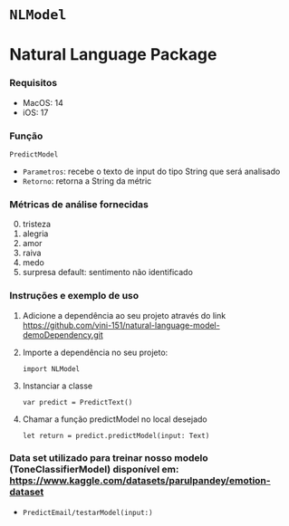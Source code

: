 # ``NLModel``

# Natural Language Package 

### Requisitos
- MacOS: 14 
- iOS: 17

### Função

`PredictModel`
- `Parametros`: recebe o texto de input do tipo String que será analisado
- `Retorno`: retorna a String da métric

### Métricas de análise fornecidas

0. tristeza
1. alegria
2. amor
3. raiva
4. medo
5. surpresa 
default: sentimento não identificado

### Instruções e exemplo de uso 
1. Adicione a dependência ao seu projeto através do link 
	https://github.com/vini-151/natural-language-model-demoDependency.git
	
2. Importe a dependência no seu projeto: 
	
	```
	import NLModel
	```

3. Instanciar a classe

	```
	var predict = PredictText()
	```

4. Chamar a função predictModel no local desejado

	```
	let return = predict.predictModel(input: Text)
	```

### Data set utilizado para treinar nosso modelo (ToneClassifierModel) disponível em: https://www.kaggle.com/datasets/parulpandey/emotion-dataset


- ``PredictEmail/testarModel(input:)``
